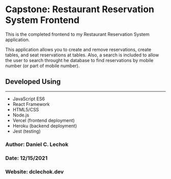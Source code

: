 # Capstone: Restaurant Reservation System Frontend

This is the completed frontend to my Restaurant Reservation System application.

This application allows you to create and remove reservations, create tables, and seat reservations at tables. Also, a search is included to allow the user to search throught he database to find reservations by mobile number (or part of mobile number).

## Developed Using
--------------
* JavaScript ES6
* React Framework
* HTML5/CSS
* Node.js
* Vercel (frontend deployment)
* Heroku (backend deployment)
* Jest (testing)

### Author: Daniel C. Lechok
### Date: 12/15/2021
### Website: dclechok.dev

